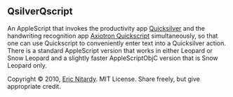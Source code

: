 QsilverQscript
--------------
An AppleScript that invokes the productivity app [Quicksilver][] and the handwriting recognition app [Axiotron Quickscript][] simultaneously, so that one can use Quickscript to conveniently enter text into a Quicksilver action. There is a standard AppleScript version that works in either Leopard or Snow Leopard and a slightly faster AppleScriptObjC version that is Snow Leopard only.

Copyright © 2010, [Eric Nitardy][Modbookish ericn].
MIT License. Share freely, but give appropriate credit.

[Quicksilver]: http://github.com/tiennou/blacktree-alchemy
[Axiotron Quickscript]: http://www.axiotron.com/index.php?id=quickscript
[Modbookish ericn]: http://modbookish.lefora.com/members/ericn/